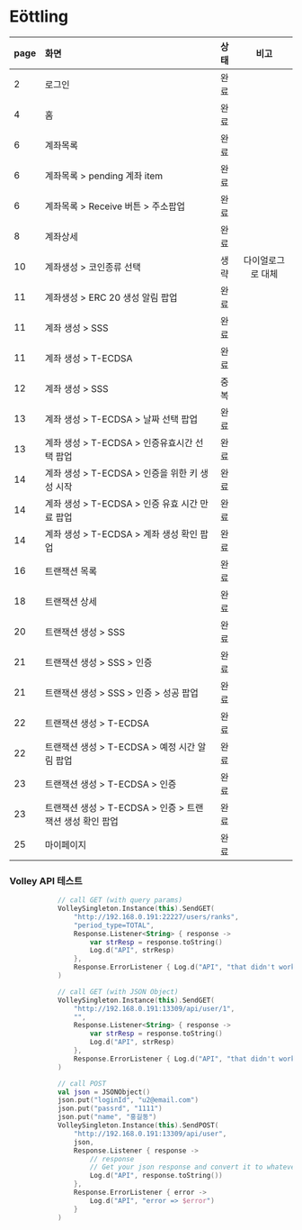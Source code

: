 # Eöttling

|page|화면|상태|비고|
|:-|:-|:-:|:-:|
|2|로그인|완료||
|4|홈|완료||
|6|계좌목록|완료||
|6|계좌목록 > pending 계좌 item|완료||
|6|계좌목록 > Receive 버튼 > 주소팝업|완료||
|8|계좌상세|완료||
|10|계좌생성 > 코인종류 선택|생략|다이얼로그로 대체|
|11|계좌생성 > ERC 20 생성 알림 팝업|완료||
|11|계좌 생성 > SSS|완료||
|11|계좌 생성 > T-ECDSA|완료||
|12|계좌 생성 > SSS|중복||
|13|계좌 생성 > T-ECDSA > 날짜 선택 팝업|완료||
|13|계좌 생성 > T-ECDSA > 인증유효시간 선택 팝업|완료||
|14|계좌 생성 > T-ECDSA > 인증을 위한 키 생성 시작|완료||
|14|계좌 생성 > T-ECDSA > 인증 유효 시간 만료 팝업|완료||
|14|계좌 생성 > T-ECDSA > 계좌 생성 확인 팝업|완료||
|16|트랜잭션 목록|완료||
|18|트랜잭션 상세|완료||
|20|트랜잭션 생성 > SSS|완료||
|21|트랜잭션 생성 > SSS > 인증|완료||
|21|트랜잭션 생성 > SSS > 인증 > 성공 팝업|완료||
|22|트랜잭션 생성 > T-ECDSA|완료||
|22|트랜잭션 생성 > T-ECDSA > 예정 시간 알림 팝업|완료||
|23|트랜잭션 생성 > T-ECDSA > 인증|완료||
|23|트랜잭션 생성 > T-ECDSA > 인증 > 트랜잭션 생성 확인 팝업|완료||
|25|마이페이지|완료||


### Volley API 테스트 

```kotlin
			// call GET (with query params)
			VolleySingleton.Instance(this).SendGET(
				"http://192.168.0.191:22227/users/ranks",
				"period_type=TOTAL",
				Response.Listener<String> { response ->
					var strResp = response.toString()
					Log.d("API", strResp)
				},
				Response.ErrorListener { Log.d("API", "that didn't work") }
			)

			// call GET (with JSON Object)
			VolleySingleton.Instance(this).SendGET(
				"http://192.168.0.191:13309/api/user/1",
				"",
				Response.Listener<String> { response ->
					var strResp = response.toString()
					Log.d("API", strResp)
				},
				Response.ErrorListener { Log.d("API", "that didn't work") }
			)

			// call POST
			val json = JSONObject()
			json.put("loginId", "u2@email.com")
			json.put("passrd", "1111")
			json.put("name", "홍길동")
			VolleySingleton.Instance(this).SendPOST(
				"http://192.168.0.191:13309/api/user",
				json,
				Response.Listener { response ->
					// response
					// Get your json response and convert it to whatever you want.
					Log.d("API", response.toString())
				},
				Response.ErrorListener { error ->
					Log.d("API", "error => $error")
				}
			)
```
